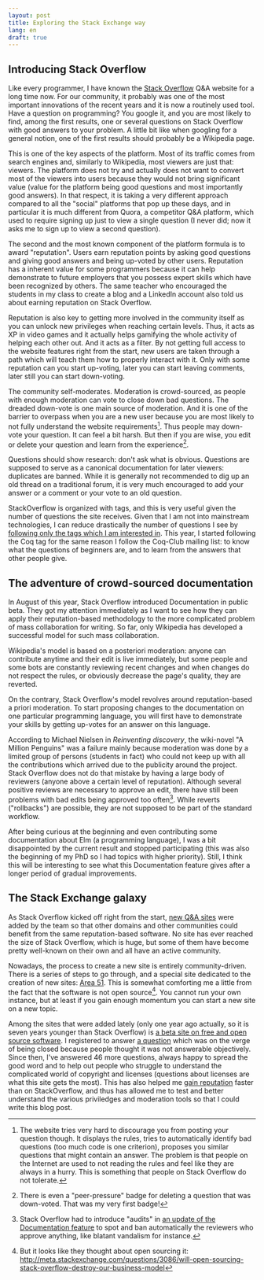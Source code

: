```yaml
---
layout: post
title: Exploring the Stack Exchange way
lang: en
draft: true
---
```


## Introducing Stack Overflow

Like every programmer, I have known the [Stack Overflow](http://stackoverflow.com/) Q&A website for a long time now.
For our community, it probably was one of the most important innovations of the recent years
and it is now a routinely used tool.
Have a question on programming?
You google it, and you are most likely to find, among the first results,
one or several questions on Stack Overflow with good answers to your problem.
A little bit like when googling for a general notion,
one of the first results should probably be a Wikipedia page.

This is one of the key aspects of the platform.
Most of its traffic comes from search engines and, similarly to Wikipedia, most viewers are just that: viewers.
The platform does not try and actually does not want to convert most of the viewers into users
because they would not bring significant value
(value for the platform being good questions and most importantly good answers).
In that respect, it is taking a very different approach compared to all the "social" platforms that pop up these days,
and in particular it is much different from Quora, a competitor Q&A platform,
which used to require signing up just to view a single question
(I never did; now it asks me to sign up to view a second question).

The second and the most known component of the platform formula is to award "reputation".
Users earn reputation points by asking good questions and giving good answers and being up-voted by other users.
Reputation has a inherent value for some programmers because it can help demonstrate to future employers
that you possess expert skills which have been recognized by others.
The same teacher who encouraged the students in my class to create a blog and a LinkedIn account
also told us about earning reputation on Stack Overflow.

Reputation is also key to getting more involved in the community itself
as you can unlock new privileges when reaching certain levels.
Thus, it acts as XP in video games and it actually helps gamifying the whole activity of helping each other out.
And it acts as a filter.
By not getting full access to the website features right from the start,
new users are taken through a path which will teach them how to properly interact with it.
Only with some reputation can you start up-voting, later you can start leaving comments,
later still you can start down-voting.

The community self-moderates.
Moderation is crowd-sourced, as people with enough moderation can vote to close down bad questions.
The dreaded down-vote is one main source of moderation.
And it is one of the barrier to overpass when you are a new user
because you are most likely to not fully understand the website requirements[^newbie].
Thus people may down-vote your question. It can feel a bit harsh.
But then if you are wise, you edit or delete your question and learn from the experience[^deleting].

[^newbie]: The website tries very hard to discourage you from posting your question though.
It displays the rules, tries to automatically identify bad questions (too much code is one criterion),
proposes you similar questions that might contain an answer.
The problem is that people on the Internet are used to not reading the rules
and feel like they are always in a hurry. This is something that people on Stack Overflow do not tolerate.

[^deleting]: There is even a "peer-pressure" badge for deleting a question that was down-voted.
That was my very first badge!

Questions should show research: don't ask what is obvious.
Questions are supposed to serve as a canonical documentation for later viewers: duplicates are banned.
While it is generally not recommended to dig up an old thread on a traditional forum,
it is very much encouraged to add your answer or a comment or your vote to an old question.

StackOverflow is organized with tags, and this is very useful given the number of questions the site receives.
Given that I am not into mainstream technologies,
I can reduce drastically the number of questions I see by
[following only the tags which I am interested in](http://stackexchange.com/filters/252631/open-source-elm-coq-nix).
This year, I started following the Coq tag for the same reason I follow the Coq-Club mailing list:
to know what the questions of beginners are, and to learn from the answers that other people give.

## The adventure of crowd-sourced documentation

In August of this year, Stack Overflow introduced Documentation in public beta.
They got my attention immediately as I want to see how they can apply their reputation-based methodology
to the more complicated problem of mass collaboration for writing.
So far, only Wikipedia has developed a successful model for such mass collaboration.

Wikipedia's model is based on a posteriori moderation:
anyone can contribute anytime and their edit is live immediately,
but some people and some bots are constantly reviewing recent changes
and when changes do not respect the rules, or obviously decrease the page's quality, they are reverted.

On the contrary, Stack Overflow's model revolves around reputation-based a priori moderation.
To start proposing changes to the documentation on one particular programming language,
you will first have to demonstrate your skills by getting up-votes for an answer on this language.

According to Michael Nielsen in *Reinventing discovery*, the wiki-novel "A Million Penguins"
was a failure mainly because moderation was done by a limited group of persons (students in fact)
who could not keep up with all the contributions which arrived due to the publicity around the project.
Stack Overflow does not do that mistake by having a large body of reviewers
(anyone above a certain level of reputation).
Although several positive reviews are necessary to approve an edit,
there have still been problems with bad edits being approved too often[^audits].
While reverts ("rollbacks") are possible, they are not supposed to be part of the standard workflow.

[^audits]: Stack Overflow had to introduce "audits" in
[an update of the Documentation feature](http://meta.stackoverflow.com/questions/336627/documentation-update-october-20th)
to spot and ban automatically the reviewers who approve anything, like blatant vandalism for instance.

After being curious at the beginning and even contributing some documentation about Elm (a programming language),
I was a bit disappointed by the current result and stopped participating
(this was also the beginning of my PhD so I had topics with higher priority).
Still, I think this will be interesting to see what this Documentation feature gives
after a longer period of gradual improvements.

## The Stack Exchange galaxy

As Stack Overflow kicked off right from the start,
[new Q&A sites](http://stackexchange.com/sites?expand=true#oldest) were added by the team
so that other domains and other communities could benefit from the same reputation-based software.
No site has ever reached the size of Stack Overflow, which is huge,
but some of them have become pretty well-known on their own and all have an active community.

Nowadays, the process to create a new site is entirely community-driven.
There is a series of steps to go through, and a special site dedicated to the creation of new sites:
[Area 51](http://area51.stackexchange.com/).
This is somewhat comforting me a little from the fact that the software is not open source[^free].
You cannot run your own instance, but at least if you gain enough momentum you can start a new site on a new topic.

[^free]: But it looks like they thought about open sourcing it:
http://meta.stackexchange.com/questions/3086/will-open-sourcing-stack-overflow-destroy-our-business-model

Among the sites that were added lately
(only one year ago actually, so it is seven years younger than Stack Overflow) is
[a beta site on free and open source software](http://opensource.stackexchange.com/).
I registered to answer [a question](http://opensource.stackexchange.com/questions/4254/)
which was on the verge of being closed because people thought it was not answerable objectively.
Since then, I've answered 46 more questions, always happy to spread the good word
and to help out people who struggle to understand the complicated world of copyright and licenses
(questions about licenses are what this site gets the most).
This has also helped me [gain reputation](http://opensource.stackexchange.com/users/5858/zimm-i48)
faster than on StackOverflow, and thus has allowed me to test and better understand the various
priviledges and moderation tools so that I could write this blog post.
